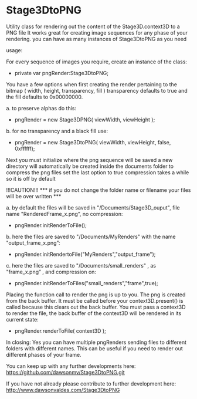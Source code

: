 # Stage3DtoPNG
Utility class for rendering out the content of the Stage3D.context3D to a PNG file
It works great for creating image sequences for any phase of your rendering.
you can have as many instances of Stage3DtoPNG as you need

usage:

For every sequence of images you require, create an instance of the class:

- private var pngRender:Stage3DtoPNG;


You have a few options when first creating the render pertaining to the bitmap ( width, height, transparency, fill )
transparency defaults to true and the fill defaults to 0x00000000.

 a. to preserve alphas do this:

- pngRender = new Stage3DPNG( viewWidth, viewHeight );


 b. for no transparency and a black fill use:

- pngRender = new Stage3DtoPNG( viewWidth, viewHeight, false, 0xffffff);


Next you must initialize where the png sequence will be saved
a new directory will automatically be created inside the documents folder
to compress the png files set the last option to true
compression takes a while so it is off by default

!!!CAUTION!!! 
*** if you do not change the folder name or filename your files will be over written ***

 a. by default the files will be saved in "/Documents/Stage3D_ouput", file name "RenderedFrame_x.png”, no compression:

- pngRender.initRenderToFile();

 b. here the files are saved to "/Documents/MyRenders" with the name "output_frame_x.png”:

- pngRender.initRendertoFile("MyRenders","output_frame");

 c. here the files are saved to "/Documents/small_renders" , as "frame_x.png” , and compression on:

- pngRender.initRenderToFiles("small_renders","frame",true);


Placing the function call to render the png is up to you. The png is created from the back buffer.
It must be called before your context3D.present() is called because this clears out the back buffer.
You must pass a context3D to render the file, the back buffer of the context3D will be rendered in its current state:

- pngRender.renderToFile( context3D );


In closing:
Yes you can have multiple pngRenders sending files to different folders with different names.
This can be useful if you need to render out different phases of your frame.

You can keep up with any further developments here:
https://github.com/dawsonmv/Stage3DtoPNG.git

If you have not already please contribute to further development here:
http://www.dawsonvaldes.com/Stage3DtoPNG

